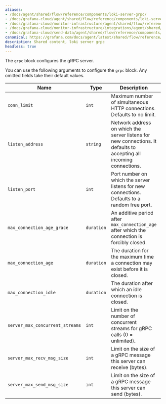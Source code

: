 ```yaml
---
aliases:
- /docs/agent/shared/flow/reference/components/loki-server-grpc/
- /docs/grafana-cloud/agent/shared/flow/reference/components/loki-server-grpc/
- /docs/grafana-cloud/monitor-infrastructure/agent/shared/flow/reference/components/loki-server-grpc/
- /docs/grafana-cloud/monitor-infrastructure/integrations/agent/shared/flow/reference/components/loki-server-grpc/
- /docs/grafana-cloud/send-data/agent/shared/flow/reference/components/loki-server-grpc/
canonical: https://grafana.com/docs/agent/latest/shared/flow/reference/components/loki-server-grpc/
description: Shared content, loki server grpc
headless: true
---
```


The `grpc` block configures the gRPC server.

You can use the following arguments to configure the `grpc` block. Any omitted fields take their default values.

Name                            | Type       | Description                                                                                                         | Default      | Required
--------------------------------|------------|---------------------------------------------------------------------------------------------------------------------|--------------|---------
`conn_limit`                    | `int`      | Maximum number of simultaneous HTTP connections. Defaults to no limit.                                              | `0`          | no
`listen_address`                | `string`   | Network address on which the server listens for new connections. It defaults to accepting all incoming connections. | `""`         | no
`listen_port`                   | `int`      | Port number on which the server listens for new connections. Defaults to a random free port.                        | `0`          | no
`max_connection_age_grace`      | `duration` | An additive period after `max_connection_age` after which the connection is forcibly closed.                        | `"infinity"` | no
`max_connection_age`            | `duration` | The duration for the maximum time a connection may exist before it is closed.                                       | `"infinity"` | no
`max_connection_idle`           | `duration` | The duration after which an idle connection is closed.                                                              | `"infinity"` | no
`server_max_concurrent_streams` | `int`      | Limit on the number of concurrent streams for gRPC calls (0 = unlimited).                                           | `100`        | no
`server_max_recv_msg_size`      | `int`      | Limit on the size of a gRPC message this server can receive (bytes).                                                | `4MB`        | no
`server_max_send_msg_size`      | `int`      | Limit on the size of a gRPC message this server can send (bytes).                                                   | `4MB`        | no
